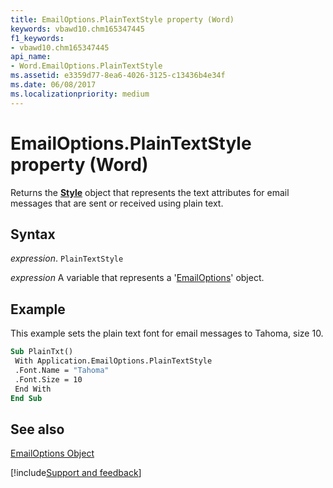 ```yaml
---
title: EmailOptions.PlainTextStyle property (Word)
keywords: vbawd10.chm165347445
f1_keywords:
- vbawd10.chm165347445
api_name:
- Word.EmailOptions.PlainTextStyle
ms.assetid: e3359d77-8ea6-4026-3125-c13436b4e34f
ms.date: 06/08/2017
ms.localizationpriority: medium
---
```



# EmailOptions.PlainTextStyle property (Word)

Returns the **[Style](Word.Style.md)** object that represents the text attributes for email messages that are sent or received using plain text.


## Syntax

_expression_. `PlainTextStyle`

_expression_ A variable that represents a '[EmailOptions](Word.EmailOptions.md)' object.


## Example

This example sets the plain text font for email messages to Tahoma, size 10.


```vb
Sub PlainTxt() 
 With Application.EmailOptions.PlainTextStyle 
 .Font.Name = "Tahoma" 
 .Font.Size = 10 
 End With 
End Sub
```


## See also


[EmailOptions Object](Word.EmailOptions.md)

[!include[Support and feedback](~/includes/feedback-boilerplate.md)]